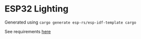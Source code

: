 
# ESP32 Lighting

Generated using `cargo generate esp-rs/esp-idf-template cargo`

See requirements [here](https://github.com/esp-rs/esp-idf-template?tab=readme-ov-file)
